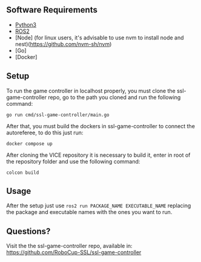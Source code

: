 Software Requirements
---------------------

- [Python3](https://www.python.org/downloads/)
- [ROS2](https://docs.ros.org/en/humble/index.html)
- [Node] (for linux users, it's advisable to use nvm to install node and nest)(https://github.com/nvm-sh/nvm)
- [Go]
- [Docker]

Setup
---------------------
To run the game controller in localhost properly, you must clone the ssl-game-controller repo, go to the path you cloned and run the following command:
```
go run cmd/ssl-game-controller/main.go
```

After that, you must build the dockers in ssl-game-controller to connect the autoreferee, to do this just run:
```
docker compose up
```

After cloning the VICE repository it is necessary to build it, enter in root of the repository folder and use the following command:
```
colcon build
```

Usage
---------------------
After the setup just use ```ros2 run PACKAGE_NAME EXECUTABLE_NAME``` replacing the package and executable names with the ones you want to run.

Questions?
---------------------
Visit the the ssl-game-controller repo, available in: https://github.com/RoboCup-SSL/ssl-game-controller 